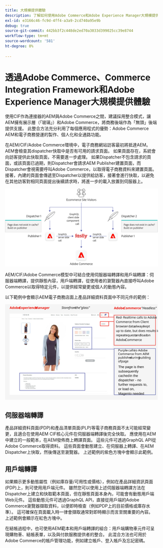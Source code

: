 ```yaml
---
title: 大規模提供體驗
description: 了解如何使用Adobe Commerce和Adobe Experience Manager大規模提供體驗。
exl-id: e3166c46-fc9d-4ff4-a3a9-2cd740a95e9b
debug: true
source-git-commit: 442bb3f2c448de2ed70a3033d399025cc39e8744
workflow-type: tm+mt
source-wordcount: '581'
ht-degree: 0%

---
```


# 透過Adobe Commerce、Commerce Integration Framework和Adobe Experience Manager大規模提供體驗

使用CIF作為連接器的AEM與Adobe Commerce之間，建議採用整合模式，讓AEM擁有展示層（「玻璃」）和Adobe Commerce，將商務後端作為「無頭」後端提供支援。 此整合方法充分利用了每個應用程式的優勢：Adobe Commerce AEM和電子商務營運的製作、個人化和全通路功能。

在AEM/CIF/Adobe Commerce環境中，電子商務網站訪客最初將抵達AEM。 AEM會檢查其dispatcher快取中是否有可用的請求頁面。 如果頁面存在，系統會向訪客提供此快取頁面，不需要進一步處理。 如果Dispatcher不包含請求的頁面，或該頁面已過期，則Dispatcher會請求AEM Publisher建置頁面，而Dispatcher會視需要呼叫Adobe Commerce，以取得電子商務資料來建置頁面。 接著，內建的頁面會傳遞至Dispatcher以提供給訪客，接著會進行快取，以避免在其他訪客對相同頁面提出後續請求時，將進一步的載入放置到伺服器上。

![AdobeExperience Manager與Adobe Commerce架構的概觀圖表](../assets/commerce-at-scale/overview.png)

AEM/CIF/Adobe Commerce模型中可結合使用伺服器端轉譯和用戶端轉譯：伺服器端轉譯，提供靜態內容，用戶端轉譯，從使用者的瀏覽器內直接呼叫Adobe Commerce以取得特定元件，以提供經常變更或個人的動態內容。

以下範例中會顯示AEM電子商務店面上產品詳細資料頁面中不同元件的範例：

![AdobeExperience Manager與Adobe Commerce架構的概觀圖表](../assets/commerce-at-scale/product-details-page.svg)

## 伺服器端轉譯

產品詳細資料頁面(PDP)和產品清單頁面(PLP)等電子商務頁面不太可能經常變更，且適合在使用AEM CIF核心元件在伺服器端轉譯後完全快取。 應使用在AEM中建立的一般範本，在AEM發佈商上轉譯頁面。 這些元件可透過GraphQL API從Adobe Commerce取得資料。 這些頁面會動態建立、在伺服器上轉譯、在AEM Dispatcher上快取，然後傳送至瀏覽器。 上述範例的紫色方塊中會顯示此範例。

## 用戶端轉譯

如果顯示更多動態屬性（例如庫存量/可用性或價格），例如在產品詳細資訊頁面(PDP)上，則可使用用戶端元件。 雖然您可以使用上述伺服器端轉譯方法在Dispatcher上建立和快取範本頁面，但在靜態頁面本身內，可能會有動態用戶端Web元件。 這些動態元件可透過GraphQL API，直接從用戶端的Adobe Commerce瀏覽器擷取資料，以便即時檢查（例如PDP上的目前價格或庫存水準）。 這可確保在頁面載入時一律會擷取通常對即時顯示而言至關重要的內容。 上述範例會顯示在紅色方塊中。

在結帳過程中，也可使用AEM範本和用戶端轉譯的組合：用戶端購物車元件可呈現購物車、結帳表單，以及與付款服務提供者的整合。 此混合方法也可用於Adobe Commerce的帳戶管理功能，例如建立帳戶、登入帳戶及忘記密碼。
